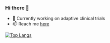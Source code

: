 ### Hi there 👋

- 🔭 Currently working on adaptive clinical trials
- 📫 Reach me [here](mailto:giorgio@berryconsultants.net)

[![Top Langs](https://github-readme-stats.vercel.app/api/top-langs/?username=giorgiopaulon&hide=PostScript,html,javascript&layout=compact)](https://github.com/anuraghazra/github-readme-stats)

